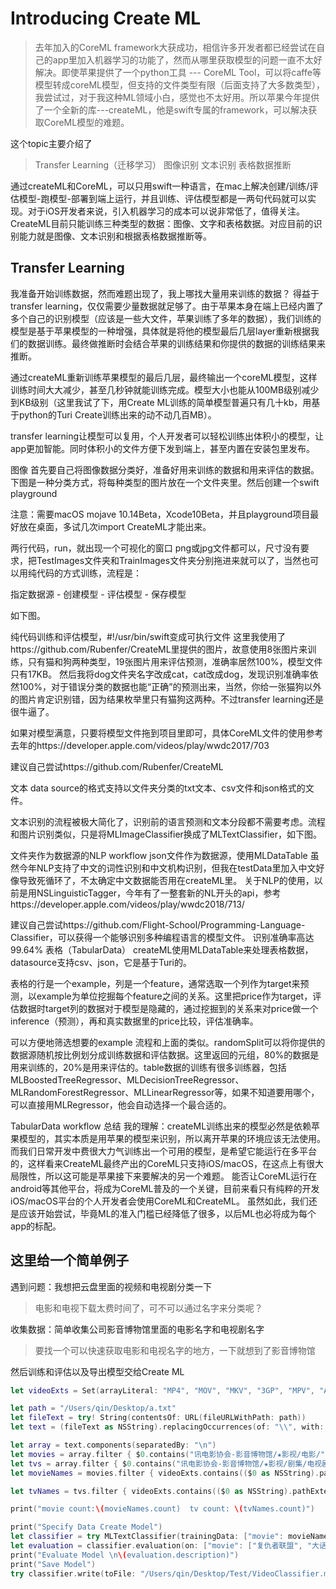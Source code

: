 # Introducing Create ML

>去年加入的CoreML framework大获成功，相信许多开发者都已经尝试在自己的app里加入机器学习的功能了，然而从哪里获取模型的问题一直不太好解决。即使苹果提供了一个python工具 --- CoreML Tool，可以将caffe等模型转成coreML模型，但支持的文件类型有限（后面支持了大多数类型），我尝试过，对于我这种ML领域小白，感觉也不太好用。所以苹果今年提供了一个全新的库---createML，他是swift专属的framework，可以解决获取CoreML模型的难题。

这个topic主要介绍了

>Transfer Learning（迁移学习）
图像识别
文本识别
表格数据推断

通过createML和CoreML，可以只用swift一种语言，在mac上解决创建/训练/评估模型-跑模型-部署到端上运行，并且训练、评估模型都是一两句代码就可以实现。对于iOS开发者来说，引入机器学习的成本可以说非常低了，值得关注。CreateML目前只能训练三种类型的数据：图像、文字和表格数据。对应目前的识别能力就是图像、文本识别和根据表格数据推断等。

## Transfer Learning
我准备开始训练数据，然而难题出现了，我上哪找大量用来训练的数据？
得益于transfer learning，仅仅需要少量数据就足够了。由于苹果本身在端上已经内置了多个自己的识别模型（应该是一些大文件，苹果训练了多年的数据），我们训练的模型是基于苹果模型的一种增强，具体就是将他的模型最后几层layer重新根据我们的数据训练。最终做推断时会结合苹果的训练结果和你提供的数据的训练结果来推断。

通过createML重新训练苹果模型的最后几层，最终输出一个coreML模型，这样训练时间大大减少，甚至几秒钟就能训练完成。模型大小也能从100MB级别减少到KB级别（这里我试了下，用Create ML训练的简单模型普遍只有几十kb，用基于python的Turi Create训练出来的动不动几百MB）。

transfer learning让模型可以复用，个人开发者可以轻松训练出体积小的模型，让app更加智能。同时体积小的文件方便下发到端上，甚至内置在安装包里发布。

图像
首先要自己将图像数据分类好，准备好用来训练的数据和用来评估的数据。下图是一种分类方式，将每种类型的图片放在一个文件夹里。然后创建一个swift playground


注意：需要macOS mojave 10.14Beta，Xcode10Beta，并且playground项目最好放在桌面，多试几次import CreateML才能出来。

两行代码，run，就出现一个可视化的窗口
png或jpg文件都可以，尺寸没有要求，把TestImages文件夹和TrainImages文件夹分别拖进来就可以了，当然也可以用纯代码的方式训练，流程是：

指定数据源 - 创建模型 - 评估模型 - 保存模型

如下图。

纯代码训练和评估模型，#!/usr/bin/swift变成可执行文件
这里我使用了https://github.com/Rubenfer/CreateML里提供的图片，故意使用8张图片来训练，只有猫和狗两种类型，19张图片用来评估预测，准确率居然100%，模型文件只有17KB。
然后我将dog文件夹名字改成cat，cat改成dog，发现识别准确率依然100%，对于错误分类的数据也能“正确”的预测出来，当然，你给一张猫狗以外的图片肯定识别错，因为结果枚举里只有猫狗这两种。不过transfer learning还是很牛逼了。

如果对模型满意，只要将模型文件拖到项目里即可，具体CoreML文件的使用参考去年的https://developer.apple.com/videos/play/wwdc2017/703

建议自己尝试https://github.com/Rubenfer/CreateML

文本
data source的格式支持以文件夹分类的txt文本、csv文件和json格式的文件。

文本识别的流程被极大简化了，识别前的语言预测和文本分段都不需要考虑。流程和图片识别类似，只是将MLImageClassifier换成了MLTextClassifier，如下图。

文件夹作为数据源的NLP workflow
json文件作为数据源，使用MLDataTable
虽然今年NLP支持了中文的词性识别和中文机构识别，但我在testData里加入中文好像导致死循环了，不太确定中文数据能否用在createML里。
关于NLP的使用，以前是用NSLinguisticTagger，今年有了一整套新的NL开头的api，参考https://developer.apple.com/videos/play/wwdc2018/713/

建议自己尝试https://github.com/Flight-School/Programming-Language-Classifier，可以获得一个能够识别多种编程语言的模型文件。
识别准确率高达99.64%
表格（TabularData）
createML使用MLDataTable来处理表格数据，datasource支持csv、json，它是基于Turi的。

表格的行是一个example，列是一个feature，通常选取一个列作为target来预测，以example为单位挖掘每个feature之间的关系。这里把price作为target，评估数据时target列的数据对于模型是隐藏的，通过挖掘到的关系来对price做一个inference（预测），再和真实数据里的price比较，评估准确率。


可以方便地筛选想要的example
流程和上面的类似。randomSplit可以将你提供的数据源随机按比例划分成训练数据和评估数据。这里返回的元组，80%的数据是用来训练的，20%是用来评估的。table数据的训练有很多训练器，包括MLBoostedTreeRegressor、MLDecisionTreeRegressor、MLRandomForestRegressor、MLLinearRegressor等，如果不知道要用哪个，可以直接用MLRegressor，他会自动选择一个最合适的。

TabularData workflow
总结
我的理解：createML训练出来的模型必然是依赖苹果模型的，其实本质是用苹果的模型来识别，所以离开苹果的环境应该无法使用。而我们日常开发中费很大力气训练出一个可用的模型，是希望它能运行在多平台的，这样看来CreateML最终产出的CoreML只支持iOS/macOS，在这点上有很大局限性，所以这可能是苹果接下来要解决的另一个难题。
能否让CoreML运行在android等其他平台，将成为CoreML普及的一个关键，目前来看只有纯粹的开发iOS/macOS平台的个人开发者会使用CoreML和CreateML。
虽然如此，我们还是应该开始尝试，毕竟ML的准入门槛已经降低了很多，以后ML也必将成为每个app的标配。



## 这里给一个简单例子
遇到问题：我想把云盘里面的视频和电视剧分类一下
>电影和电视下载太费时间了，可不可以通过名字来分类呢？

收集数据：简单收集公司影音博物馆里面的电影名字和电视剧名字
>要找一个可以快速获取电影和电视名字的地方，一下就想到了影音博物馆

然后训练和评估以及导出模型交给Create ML
```swift
let videoExts = Set(arrayLiteral: "MP4", "MOV", "MKV", "3GP", "MPV", "AVI", "RMVB", "WMF", "MPG", "RM", "ASF", "MPEG", "WMV", "FLV", "F4A", "WEBM", "VOB", "M4V")

let path = "/Users/qin/Desktop/a.txt"
let fileText = try! String(contentsOf: URL(fileURLWithPath: path))
let text = (fileText as NSString).replacingOccurrences(of: "\\", with: "/")

let array = text.components(separatedBy: "\n")
let movies = array.filter { $0.contains("讯电影协会-影音博物馆/★影视/电影/") }
let tvs = array.filter { $0.contains("讯电影协会-影音博物馆/★影视/剧集/电视剧") }
let movieNames = movies.filter { videoExts.contains(($0 as NSString).pathExtension.uppercased()) }.map{ ($0 as NSString).lastPathComponent }

let tvNames = tvs.filter { videoExts.contains(($0 as NSString).pathExtension.uppercased()) }.map{ ($0 as NSString).lastPathComponent }

print("movie count:\(movieNames.count)  tv count: \(tvNames.count)")

print("Specify Data Create Model")
let classifier = try MLTextClassifier(trainingData: ["movie": movieNames, "tv": tvNames])
let evaluation = classifier.evaluation(on: ["movie": ["复仇者联盟", "大话西游2"], "tv": ["延禧攻略.2018.720p.X264.第34集", "延禧攻略.2018.720p.X264.第36集"]])
print("Evaluate Model \n\(evaluation.description)")
print("Save Model")
try classifier.write(toFile: "/Users/qin/Desktop/Test/VideoClassifier.mlmodel")
```

